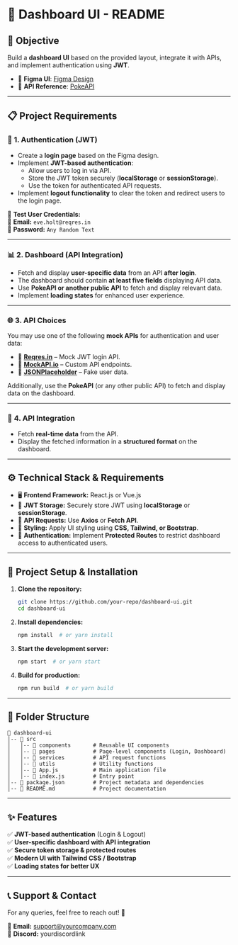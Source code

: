 # 📌 **Dashboard UI - README**

## 🎯 **Objective**

Build a **dashboard UI** based on the provided layout, integrate it with APIs, and implement authentication using **JWT**.

- 🎨 **Figma UI**: [Figma Design](https://www.figma.com/design/amcHdHI8piC0CDP5nIj1Cn/DESIGN-3?node-id=0-1&m=dev&t=sLlrI314z007vIQz-1)
- 🔗 **API Reference**: [PokeAPI](https://pokeapi.co/)

---

## 📋 **Project Requirements**

### 🔑 **1. Authentication (JWT)**

- Create a **login page** based on the Figma design.
- Implement **JWT-based authentication**:
  - Allow users to log in via API.
  - Store the JWT token securely (**localStorage** or **sessionStorage**).
  - Use the token for authenticated API requests.
- Implement **logout functionality** to clear the token and redirect users to the login page.

🔹 **Test User Credentials:**  
📧 **Email:** `eve.holt@reqres.in`  
🔑 **Password:** `Any Random Text`

---

### 📊 **2. Dashboard (API Integration)**

- Fetch and display **user-specific data** from an API **after login**.
- The dashboard should contain **at least five fields** displaying API data.
- Use **PokeAPI or another public API** to fetch and display relevant data.
- Implement **loading states** for enhanced user experience.

---

### 🌐 **3. API Choices**

You may use one of the following **mock APIs** for authentication and user data:

- 🔹 [**Reqres.in**](https://reqres.in/) – Mock JWT login API.
- 🔹 [**MockAPI.io**](https://mockapi.io/) – Custom API endpoints.
- 🔹 [**JSONPlaceholder**](https://jsonplaceholder.typicode.com/) – Fake user data.

Additionally, use the **PokeAPI** (or any other public API) to fetch and display data on the dashboard.

---

### 🔄 **4. API Integration**

- Fetch **real-time data** from the API.
- Display the fetched information in a **structured format** on the dashboard.

---

## ⚙️ **Technical Stack & Requirements**

- 🖥 **Frontend Framework:** React.js or Vue.js
- 🔑 **JWT Storage:** Securely store JWT using **localStorage** or **sessionStorage**.
- 🔗 **API Requests:** Use **Axios** or **Fetch API**.
- 🎨 **Styling:** Apply UI styling using **CSS, Tailwind, or Bootstrap**.
- 🔐 **Authentication:** Implement **Protected Routes** to restrict dashboard access to authenticated users.

---

## 🚀 **Project Setup & Installation**

1. **Clone the repository:**
   ```bash
   git clone https://github.com/your-repo/dashboard-ui.git
   cd dashboard-ui
   ```

2. **Install dependencies:**
   ```bash
   npm install  # or yarn install
   ```

3. **Start the development server:**
   ```bash
   npm start  # or yarn start
   ```

4. **Build for production:**
   ```bash
   npm run build  # or yarn build
   ```

---

## 📌 **Folder Structure**

```
📂 dashboard-ui
│-- 📂 src
│   │-- 📂 components       # Reusable UI components
│   │-- 📂 pages            # Page-level components (Login, Dashboard)
│   │-- 📂 services         # API request functions
│   │-- 📂 utils            # Utility functions
│   │-- 📜 App.js           # Main application file
│   │-- 📜 index.js         # Entry point
│-- 📜 package.json         # Project metadata and dependencies
│-- 📜 README.md            # Project documentation
```

---

## ✨ **Features**

✅ **JWT-based authentication** (Login & Logout)  
✅ **User-specific dashboard with API integration**  
✅ **Secure token storage & protected routes**  
✅ **Modern UI with Tailwind CSS / Bootstrap**  
✅ **Loading states for better UX**  

---

## 📞 **Support & Contact**

For any queries, feel free to reach out! 🚀

📧 **Email:** support@yourcompany.com  
💬 **Discord:** yourdiscordlink  
